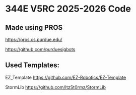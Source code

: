 # 344E V5RC 2025-2026 Code

## Made using PROS

https://pros.cs.purdue.edu/

https://github.com/purduesigbots

## Used Templates:

EZ_Template https://github.com/EZ-Robotics/EZ-Template

StormLib https://github.com/ItzSt0rmz/StormLib
